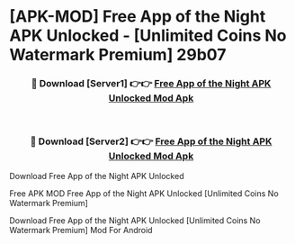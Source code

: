 # [APK-MOD] Free App of the Night APK Unlocked - [Unlimited Coins No Watermark Premium] 29b07



<div align="center">
<h3>🔴 Download [Server1] 👉👉 <a href="https://momento.my/?title=Free_App_of_the_Night_APK_Unlocked">Free App of the Night APK Unlocked Mod Apk</a></h3><br>

<h3>🔴 Download [Server2] 👉👉 <a href="https://momento.my/?title=Free_App_of_the_Night_APK_Unlocked">Free App of the Night APK Unlocked Mod Apk</a></h3>
</div>



Download Free App of the Night APK Unlocked 

Free APK MOD Free App of the Night APK Unlocked [Unlimited Coins No Watermark Premium]

Download Free App of the Night APK Unlocked [Unlimited Coins No Watermark Premium] Mod For Android
